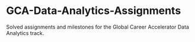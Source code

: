 # GCA-Data-Analytics-Assignments
Solved assignments and milestones for the Global Career Accelerator Data Analytics track.
